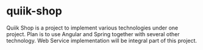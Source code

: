 # quiik-shop
Quiik Shop is a project to implement various technologies under one project. Plan is to use Angular and Spring together with several other technology. Web Service implementation will be integral part of this project.
